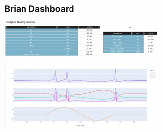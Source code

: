# Brian Dashboard



![Cover](https://github.com/Ziaeemehr/brian_dash/blob/master/brian_dash/apps/data/HH.jpg)
<p align="center">

